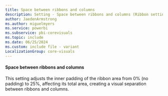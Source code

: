 ```yaml
---
title: Space between ribbons and columns
description: Setting - Space between ribbons and columns (Ribbon settings, Layout, Space between ribbons and columns)
author: JaedenArmstrong
ms.author: miguelmyers
ms.service: powerbi
ms.subservice: pbi-corevisuals
ms.topic: include
ms.date: 06/25/2024
ms.custom: include file - variant
LocalizationGroup: core-visuals
---
```

#### Space between ribbons and columns

This setting adjusts the inner padding of the ribbon area from 0% (no padding) to 25%, affecting its total area, creating a visual separation between ribbons and columns.
